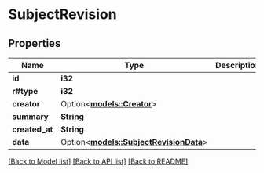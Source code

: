 # SubjectRevision

## Properties

Name | Type | Description | Notes
------------ | ------------- | ------------- | -------------
**id** | **i32** |  | 
**r#type** | **i32** |  | 
**creator** | Option<[**models::Creator**](Creator.md)> |  | [optional]
**summary** | **String** |  | 
**created_at** | **String** |  | 
**data** | Option<[**models::SubjectRevisionData**](SubjectRevisionData.md)> |  | [optional]

[[Back to Model list]](../README.md#documentation-for-models) [[Back to API list]](../README.md#documentation-for-api-endpoints) [[Back to README]](../README.md)


